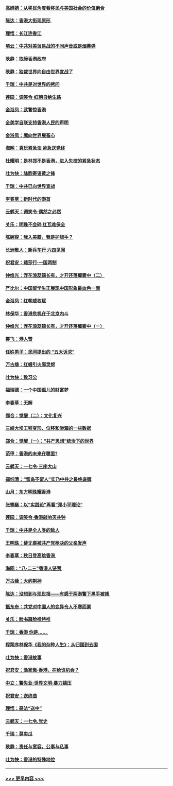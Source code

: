 #### [高婧婧：从移民角度看移民与美国社会的价值磨合](../pages/nsc993/n11495757.md?t=09031733) 
#### [陈达：香港大街现原形 ](../pages/nsc993/n11495441.md?t=09031733) 
#### [理悟：长江连香江](../pages/nsc993/n11495377.md?t=09031733) 
#### [项云：中共对美贸易战的不同声音或是烟幕弹](../pages/nsc993/n11494929.md?t=09031733) 
#### [耿静：取缔香港政府](../pages/nsc993/n11494218.md?t=09031733) 
#### [耿静：独裁世界向自由世界宣战了](../pages/nsc993/n11494190.md?t=09031733) 
#### [千瑞：中共是对世界的拷问](../pages/nsc993/n11493021.md?t=09031733) 
#### [莲园：调笑令‧红朝自绝生路](../pages/nsc993/n11493011.md?t=09031733) 
#### [金浴凤：武警惊香港](../pages/nsc993/n11492994.md?t=09031733) 
#### [全美学自联支持香港人民的声明](../pages/nsc993/n11492630.md?t=09031733) 
#### [金浴凤：魔向世界展畜心](../pages/nsc993/n11492599.md?t=09031733) 
#### [海网：真玩紧急法 紧急送党终 ](../pages/nsc993/n11492535.md?t=09031733) 
#### [杜耀明：是林郑不是香港，进入失控的紧急状态](../pages/nsc993/n11491420.md?t=09031733) 
#### [吐为快：陆胞寄语黄之锋](../pages/nsc993/n11491117.md?t=09031733) 
#### [千瑞：中共已向世界宣战](../pages/nsc993/n11490123.md?t=09031733) 
#### [李春草：新时代的港首](../pages/nsc993/n11489864.md?t=09031733) 
#### [云鹤天：调笑令·偶然之必然](../pages/nsc993/n11489701.md?t=09031733) 
#### [关乐：明珠不会碎 红瓦难保全](../pages/nsc993/n11489647.md?t=09031733) 
#### [陈婉容：我入美籍，我是护旗手？](../pages/nsc993/n11487908.md?t=09031733) 
#### [长洲散人：新兵车行 六四见闻](../pages/nsc993/n11487729.md?t=09031733) 
#### [祝君安：踏莎行‧一国两制](../pages/nsc993/n11487699.md?t=09031733) 
#### [仲维光：浮花浪蕊镇长有，才开还落瘴雾中（二）](../pages/nsc993/n11483286.md?t=09031733) 
#### [严比尔：中国留学生正展现中国形象最血色一面](../pages/nsc993/n11485145.md?t=09031733) 
#### [金浴凤：红朝威权赋](../pages/nsc993/n11485191.md?t=09031733) 
#### [林保华：香港危机在于北京内斗](../pages/nsc993/n11484593.md?t=09031733) 
#### [仲维光：浮花浪蕊镇长有，才开还落瘴雾中（ㄧ）](../pages/nsc993/n11483259.md?t=09031733) 
#### [霄飞：港人赞](../pages/nsc993/n11482957.md?t=09031733) 
#### [任姓男子：民间提出的 “五大诉求”](../pages/nsc993/n11482897.md?t=09031733) 
#### [万古缘：红蛾引火邪灵烬](../pages/nsc993/n11482886.md?t=09031733) 
#### [吐为快：致习公](../pages/nsc993/n11482867.md?t=09031733) 
#### [福瑞德：一个中国孤儿的财富梦](../pages/nsc993/n11482817.md?t=09031733) 
#### [李春草：无解](../pages/nsc993/n11482791.md?t=09031733) 
#### [郑合：觉醒（二）：文化复兴](../pages/nsc993/n11478025.md?t=09031733) 
#### [三峡大坝工程变形、位移和渗漏的一些数据](../pages/nsc993/n11478232.md?t=09031733) 
#### [郑合：觉醒（一）：“共产思想”统治下的世界](../pages/nsc993/n11477663.md?t=09031733) 
#### [范甲：香港的未来在哪里?](../pages/nsc993/n11477249.md?t=09031733) 
#### [云鹤天：一七令·三座大山](../pages/nsc993/n11477192.md?t=09031733) 
#### [郑纯清：“留岛不留人”实乃中共之最终底牌](../pages/nsc993/n11476160.md?t=09031733) 
#### [山月：东方明珠耀香港](../pages/nsc993/n11476077.md?t=09031733) 
#### [张翎燊：以“实践论”再看“邓小平理论”](../pages/nsc993/n11475733.md?t=09031733) 
#### [莲园：调笑令‧香港敲响灭共钟](../pages/nsc993/n11475723.md?t=09031733) 
#### [千瑞：中共是全人类的敌人](../pages/nsc993/n11475329.md?t=09031733) 
#### [王明珠：替无辜被共产党枪决的父亲发声](../pages/nsc993/n11474570.md?t=09031733) 
#### [李春草：秋日登高眺香港 ](../pages/nsc993/n11474491.md?t=09031733) 
#### [海网：“八·二三”香港人链赞 ](../pages/nsc993/n11474538.md?t=09031733) 
#### [万古缘：大屿荆神](../pages/nsc993/n11474401.md?t=09031733) 
#### [陈达：没想到与现世报——有感于两港警下黑手被捕 ](../pages/nsc993/n11472557.md?t=09031733) 
#### [甑东舟：共党对中国人的变异令人不寒而栗](../pages/nsc993/n11472496.md?t=09031733) 
#### [关乐：脸书扇脸推特推](../pages/nsc993/n11472488.md?t=09031733) 
#### [千瑞：香港  你是…… ](../pages/nsc993/n11472459.md?t=09031733) 
#### [程翔序林保华《我的杂种人生》：从归国到去国](../pages/nsc993/n11472369.md?t=09031733) 
#### [吐为快：香港故事](../pages/nsc993/n11471931.md?t=09031733) 
#### [祝君安：渔家傲‧香港，在给谁机会？](../pages/nsc993/n11469718.md?t=09031733) 
#### [中立：警失业‧世界文明‧暴力镇压](../pages/nsc993/n11467566.md?t=09031733) 
#### [祝君安：送终曲](../pages/nsc993/n11467546.md?t=09031733) 
#### [理悟：恶法“送中”](../pages/nsc993/n11467290.md?t=09031733) 
#### [云鹤天：一七令.党史](../pages/nsc993/n11464122.md?t=09031733) 
#### [千瑞：莫卖瓜](../pages/nsc993/n11463014.md?t=09031733) 
#### [耿静：责任与宽容，公事与私事](../pages/nsc993/n11462810.md?t=09031733) 
#### [吐为快：香港的特殊地位](../pages/nsc993/n11462562.md?t=09031733) 

----
#### [ >>> 更早内容 <<< ](../indexes/nsc993-earlier.md)

